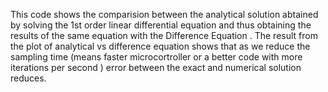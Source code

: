 This code shows the comparision between the analytical solution abtained by solving the 1st order linear differential equation and thus obtaining the results of the same equation with the Difference Equation . 
The result from the plot of analytical vs difference equation shows that as we reduce the sampling time (means faster microcortroller or a better code with more iterations per second ) error between 
the exact and numerical solution reduces.
